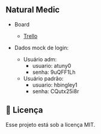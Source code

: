 ## Natural Medic

- Board
  - [Trello](https://trello.com/b/PjiyXT7a/natural-medic)
  

- Dados mock de login:
	+ Usuário adm:
		* usuario: atuny0
		* senha: 9uQFF1Lh
	+ Usuário padrão:
		* usuario: hbingley1
		* senha: CQutx25i8r

## 🔘 Licença

Esse projeto está sob a licença MIT.


